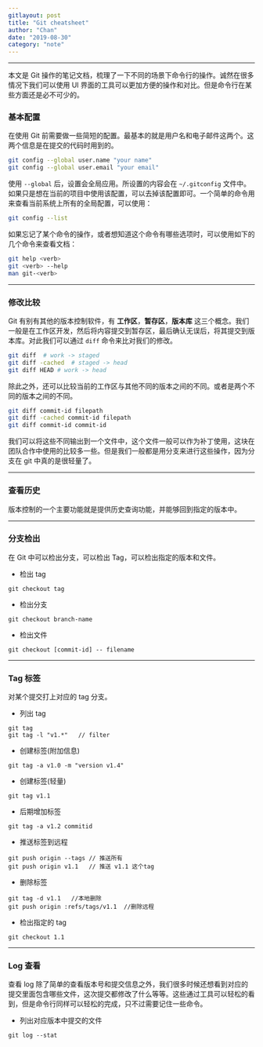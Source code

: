 ```yaml
---
gitlayout: post
title: "Git cheatsheet"
author: "Chan"
date: "2019-08-30"
category: "note"
---
```


---

本文是 Git 操作的笔记文档，梳理了一下不同的场景下命令行的操作。诚然在很多情况下我们可以使用 UI 界面的工具可以更加方便的操作和对比。但是命令行在某些方面还是必不可少的。

### 基本配置

在使用 Git 前需要做一些简短的配置。最基本的就是用户名和电子邮件这两个。这两个信息是在提交的代码时用到的。

```bash
git config --global user.name "your name"
git config --global user.email "your email"
```

使用 `--global` 后，设置会全局应用。所设置的内容会在 `~/.gitconfig`  文件中。如果只是想在当前的项目中使用该配置，可以去掉该配置即可。一个简单的命令用来查看当前系统上所有的全局配置，可以使用：

```bash
git config --list
```

如果忘记了某个命令的操作，或者想知道这个命令有哪些选项时，可以使用如下的几个命令来查看文档：

```bash
git help <verb>
git <verb> --help
man git-<verb>
```

---

### 修改比较

Git 有别有其他的版本控制软件，有 **工作区**，**暂存区**，**版本库** 这三个概念。我们一般是在工作区开发，然后将内容提交到暂存区，最后确认无误后，将其提交到版本库。对此我们可以通过 `diff` 命令来比对我们的修改。

```bash
git diff  # work -> staged
git diff -cached  # staged -> head
git diff HEAD # work -> head
```

除此之外，还可以比较当前的工作区与其他不同的版本之间的不同。或者是两个不同的版本之间的不同。

```bash
git diff commit-id filepath
git diff -cached commit-id filepath
git diff commit-id commit-id
```

我们可以将这些不同输出到一个文件中，这个文件一般可以作为补丁使用，这块在团队合作中使用的比较多一些。但是我们一般都是用分支来进行这些操作，因为分支在 git 中真的是很轻量了。

---

### 查看历史

版本控制的一个主要功能就是提供历史查询功能，并能够回到指定的版本中。



---

### 分支检出

在 Git 中可以检出分支，可以检出 Tag，可以检出指定的版本和文件。

+ 检出 tag

```
git checkout tag
```

+ 检出分支

```
git checkout branch-name
```

+ 检出文件

```
git checkout [commit-id] -- filename
```





---

### Tag 标签

对某个提交打上对应的 tag 分支。

+ 列出 tag

```
git tag
git tag -l "v1.*"   // filter 
```

+ 创建标签(附加信息)

```
git tag -a v1.0 -m "version v1.4"
```

+ 创建标签(轻量)

```
git tag v1.1
```

+ 后期增加标签

```
git tag -a v1.2 commitid
```

+ 推送标签到远程

```
git push origin --tags // 推送所有
git push origin v1.1   // 推送 v1.1 这个tag
```

+ 删除标签

```
git tag -d v1.1   //本地删除
git push origin :refs/tags/v1.1  //删除远程
```

+ 检出指定的 tag

```
git checkout 1.1
```

---

### Log 查看

查看 log 除了简单的查看版本号和提交信息之外，我们很多时候还想看到对应的提交里面包含哪些文件，这次提交都修改了什么等等。这些通过工具可以轻松的看到，但是命令行同样可以轻松的完成，只不过需要记住一些命令。

+ 列出对应版本中提交的文件

```
git log --stat
```


